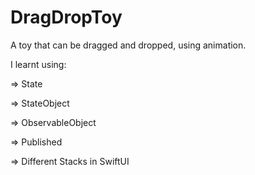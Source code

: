 # DragDropToy
A toy that can be dragged and dropped, using animation.

I learnt using:

=> State

=> StateObject

=> ObservableObject

=> Published

=> Different Stacks in SwiftUI

